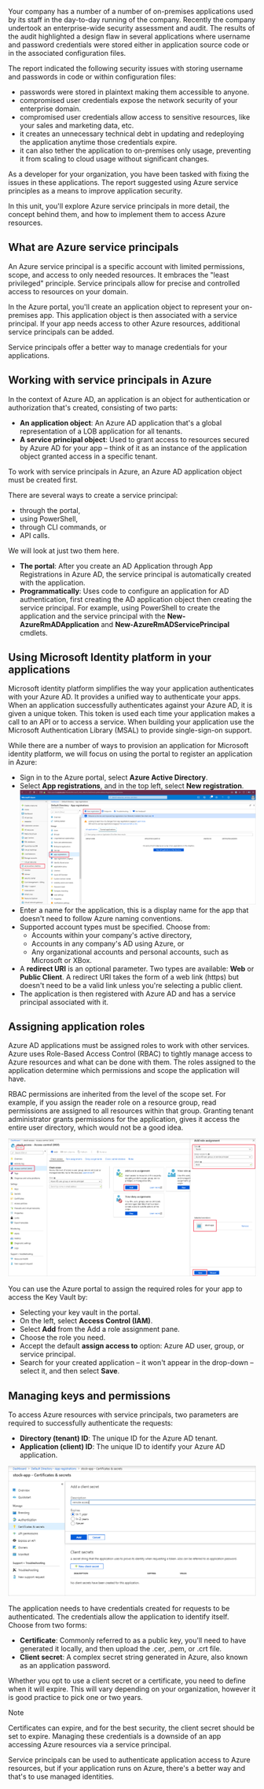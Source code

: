 Your company has a number of a number of on-premises applications used by its staff in the day-to-day running of the company.  Recently the company undertook an enterprise-wide security assessment and audit.  The results of the audit highlighted a design flaw in several applications where username and password credentials were stored either in application source code or in the associated configuration files. 

The report indicated the following security issues with storing username and passwords in code or within configuration files:

- passwords were stored in plaintext making them accessible to anyone.  
- compromised user credentials expose the network security of your enterprise domain.
- compromised user credentials allow access to sensitive resources, like your sales and marketing data, etc.
- it creates an unnecessary technical debt in updating and redeploying the application anytime those credentials expire.
- it can also tether the application to on-premises only usage, preventing it from scaling to cloud usage without significant changes.

As a developer for your organization, you have been tasked with fixing the issues in these applications. The report suggested using Azure service principles as a means to improve application security.

In this unit, you'll explore Azure service principals in more detail, the concept behind them, and how to implement them to access Azure resources.

## What are Azure service principals

An Azure service principal is a specific account with limited permissions, scope, and access to only needed resources.  It embraces the "least privileged" principle. Service principals allow for precise and controlled access to resources on your domain.

In the Azure portal, you'll create an application object to represent your on-premises app. This application object is then associated with a service principal. If your app needs access to other Azure resources, additional service principals can be added.

Service principals offer a better way to manage credentials for your applications.

## Working with service principals in Azure

In the context of Azure AD, an application is an object for authentication or authorization that's created, consisting of two parts:

- **An application object**: An Azure AD application that's a global representation of a LOB application for all tenants.
- **A service principal object**: Used to grant access to resources secured by Azure AD for your app – think of it as an instance of the application object granted access in a specific tenant.

To work with service principals in Azure, an Azure AD application object must be created first.

There are several ways to create a service principal:

- through the portal,
- using PowerShell,
- through CLI commands, or
- API calls.  

We will look at just two them here.

- **The portal**: After you create an AD Application through App Registrations in Azure AD, the service principal is automatically created with the application.
- **Programmatically**: Uses code to configure an application for AD authentication, first creating the AD application object then creating the service principal. For example, using PowerShell to create the application and the service principal with the **New-AzureRmADApplication** and **New-AzureRmADServicePrincipal** cmdlets.

## Using Microsoft Identity platform in your applications

Microsoft identity platform simplifies the way your application authenticates with your Azure AD.  It provides a unified way to authenticate your apps.  When an application successfully authenticates against your Azure AD, it is given a unique token.  This token is used each time your application makes a call to an API or to access a service.  When building your application use the Microsoft Authentication Library (MSAL) to provide single-sign-on support.

While there are a number of ways to provision an application for Microsoft identity platform, we will focus on using the portal to register an application in Azure:

- Sign in to the Azure portal, select **Azure Active Directory**.
- Select **App registrations**, and in the top left, select **New registration**.
![Screenshot of adding an application to Azure AD](../media/2-adding-an-app.png)
- Enter a name for the application, this is a display name for the app that doesn't need to follow Azure naming conventions.
- Supported account types must be specified. Choose from:
  - Accounts within your company's active directory,
  - Accounts in any company's AD using Azure, or
  - Any organizational accounts and personal accounts, such as Microsoft or XBox.
- A **redirect URI** is an optional parameter. Two types are available: **Web** or **Public Client**. A redirect URI takes the form of a web link (https) but doesn't need to be a valid link unless you're selecting a public client.
- The application is then registered with Azure AD and has a service principal associated with it.

## Assigning application roles

Azure AD applications must be assigned roles to work with other services.  Azure uses Role-Based Access Control (RBAC) to tightly manage access to Azure resources and what can be done with them. The roles assigned to the application determine which permissions and scope the application will have.

RBAC permissions are inherited from the level of the scope set. For example, if you assign the reader role on a resource group, read permissions are assigned to all resources within that group. Granting tenant administrator grants permissions for the application, gives it access the entire user directory, which would not be a good idea.

![Screenshot of adding a role to an application](../media/2-adding-a-role.png)

You can use the Azure portal to assign the required roles for your app to access the Key Vault by:

- Selecting your key vault in the portal.
- On the left, select **Access Control (IAM)**.
- Select **Add** from the Add a role assignment pane.
- Choose the role you need.
- Accept the default **assign access to** option: Azure AD user, group, or service principal.
- Search for your created application – it won't appear in the drop-down – select it, and then select **Save**.

## Managing keys and permissions

To access Azure resources with service principals, two parameters are required to successfully authenticate the requests:

- **Directory (tenant) ID**: The unique ID for the Azure AD tenant.
- **Application (client) ID**: The unique ID to identify your Azure AD application.

![Screenshot of adding a client secret](../media/2-adding-a-secret.png)

The application needs to have credentials created for requests to be authenticated. The credentials allow the application to identify itself. Choose from two forms:

- **Certificate**: Commonly referred to as a public key, you'll need to have generated it locally, and then upload the .cer, .pem, or .crt file.
- **Client secret**: A complex secret string generated in Azure, also known as an application password.

Whether you opt to use a client secret or a certificate, you need to define when it will expire. This will vary depending on your organization, however it is good practice to pick one or two years.

> [!NOTE]
> Certificates can expire, and for the best security, the client secret should be set to expire. Managing these credentials is a downside of an app accessing Azure resources via a service principal.

Service principals can be used to authenticate application access to Azure resources, but if your application runs on Azure, there's a better way and that's to use managed identities.
